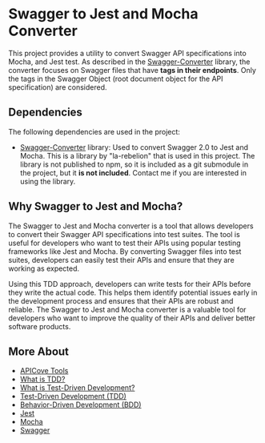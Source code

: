 # Swagger to Jest and Mocha Converter

This project provides a utility to convert Swagger API specifications into Mocha, and Jest test. As described in the [Swagger-Converter]() library, the converter focuses on Swagger files that have **tags in their endpoints**. Only the tags in the Swagger Object (root document object for the API specification) are considered.

## Dependencies

The following dependencies are used in the project:

- [Swagger-Converter]() library: Used to convert Swagger 2.0 to Jest and Mocha. This is a library by "la-rebelion" that is used in this project. The library is not published to npm, so it is included as a git submodule in the project, but it **is not included**. Contact me if you are interested in using the library.

## Why Swagger to Jest and Mocha?

The Swagger to Jest and Mocha converter is a tool that allows developers to convert their Swagger API specifications into test suites. The tool is useful for developers who want to test their APIs using popular testing frameworks like Jest and Mocha. By converting Swagger files into test suites, developers can easily test their APIs and ensure that they are working as expected.

Using this TDD approach, developers can write tests for their APIs before they write the actual code. This helps them identify potential issues early in the development process and ensures that their APIs are robust and reliable. The Swagger to Jest and Mocha converter is a valuable tool for developers who want to improve the quality of their APIs and deliver better software products.

## More About

- [APICove Tools](https://tools.apicove.com)
- [What is TDD?](https://www.simform.com/blog/what-is-tdd/)
- [What is Test-Driven Development?](https://testdriven.io/test-driven-development/)
- [Test-Driven Development (TDD)](https://en.wikipedia.org/wiki/Test-driven_development)
- [Behavior-Driven Development (BDD)](https://en.wikipedia.org/wiki/Behavior-driven_development)
- [Jest](https://jestjs.io/)
- [Mocha](https://mochajs.org/)
- [Swagger](https://swagger.io/)
